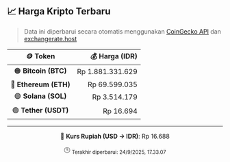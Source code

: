 

<!-- HARGA_KRIPTO -->
## 📈 Harga Kripto Terbaru

> Data ini diperbarui secara otomatis menggunakan [CoinGecko API](https://www.coingecko.com/) dan [exchangerate.host](https://exchangerate.host/)

<div align="center">

| 🪙 Token | 💰 Harga (IDR) |
|:------:|---------------:|
| 🟠 **Bitcoin (BTC)**   | Rp 1.881.331.629 |
| 🔵 **Ethereum (ETH)**  | Rp 69.599.035 |
| 🟣 **Solana (SOL)**    | Rp 3.514.179 |
| 🟢 **Tether (USDT)**   | Rp 16.694 |

---

💱 **Kurs Rupiah (USD → IDR)**: Rp 16.688

🕒 <sub>Terakhir diperbarui: 24/9/2025, 17.33.07</sub>

</div>
<!-- /HARGA_KRIPTO -->